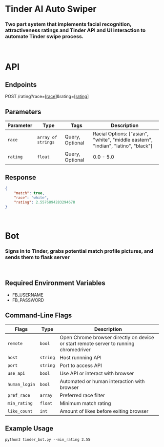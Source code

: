 # Tinder AI Auto Swiper
### Two part system that implements facial recognition, attractiveness ratings and Tinder API and UI interaction to automate Tinder swipe process.

<br>

# API

## Endpoints
POST /rating?race=[<ins>race</ins>]&rating=[<ins>rating</ins>]

## Parameters
| Parameter | Type | Tags | Description |
|  --- | --- | --- | --- |
| `race` | `array of strings` | Query, Optional | Racial Options: ["asian", "white", "middle eastern", "indian", "latino", "black"] |
| `rating` | `float` | Query, Optional | 0.0 - 5.0 |

## Response
```json
{
    "match": true, 
    "race": "white", 
    "rating": 2.5576894283294678
}
```

<br>

# Bot

### Signs in to Tinder, grabs potential match profile pictures, and sends them to flask server

<br>

## Required Environment Variables
* FB_USERNAME
* FB_PASSWORD

## Command-Line Flags
| Flags | Type | Description |
|  --- | --- | --- |
| `remote` | `bool` | Open Chrome browser directly on device or start remote server to running chromedriver |
| `host` | `string` | Host runnning API |
| `port` | `string` | Port to access API |
| `use_api` | `bool` | Use API or interact with browser |
| `human_login` | `bool` | Automated or human interaction with browser |
| `pref_race` | `array` | Preferred race filter |
| `min_rating` | `float` | Minimum match rating |
| `like_count` | `int` | Amount of likes before exiting browser |

## Example Usage
```
python3 tinder_bot.py --min_rating 2.55
```
